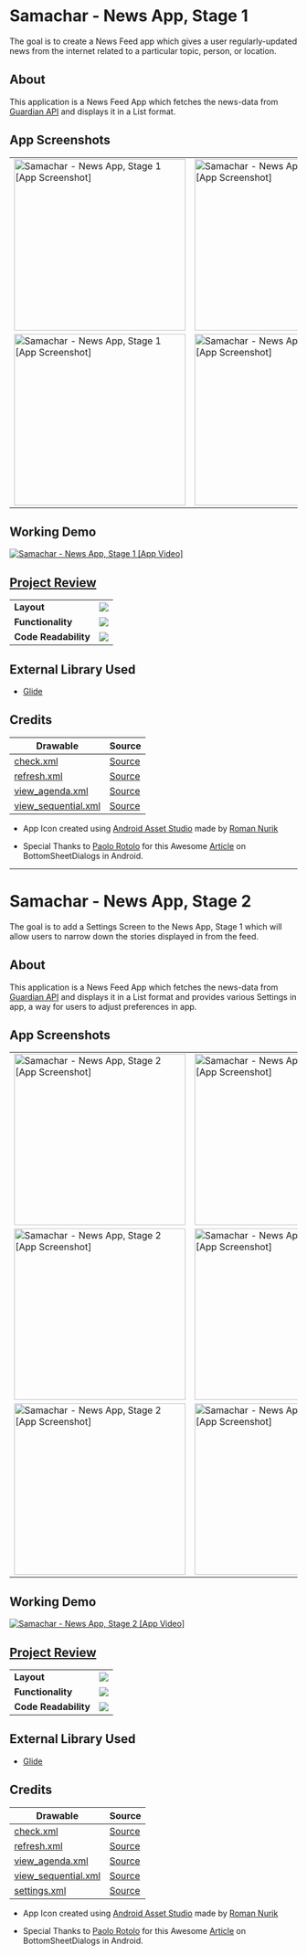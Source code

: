 # Samachar - News App, Stage 1

The goal is to create a News Feed app which gives a user regularly-updated news from the internet related to a particular topic, person, or location.

## About
This application is a News Feed App which fetches the news-data from [Guardian API](https://open-platform.theguardian.com/documentation/) and displays it in a List format.

## App Screenshots
<table>
	<tr>
		<td>
			<img width="300" src="https://i.imgur.com/JiIeNWm.png" alt="Samachar - News App, Stage 1 [App Screenshot]" />
		</td>
		<td>
			<img width="300" src="https://i.imgur.com/fvIU68J.png" alt="Samachar - News App, Stage 1 [App Screenshot]" />
		</td>
		<td>
			<img width="300" src="https://i.imgur.com/1CfBDnw.png" alt="Samachar - News App, Stage 1 [App Screenshot]" />
		</td>
	</tr>
	<tr>
		<td>
			<img width="300" src="https://i.imgur.com/bcxo5GR.png" alt="Samachar - News App, Stage 1 [App Screenshot]" />
		</td>
		<td>
			<img width="300" src="https://i.imgur.com/y9MfrkL.png" alt="Samachar - News App, Stage 1 [App Screenshot]" />
		</td>
		<td>
			<img width="300" src="https://i.imgur.com/Fx88Mkq.png" alt="Samachar - News App, Stage 1 [App Screenshot]" />
		</td>
	</tr>
</table>

## Working Demo
<a href="https://youtu.be/oA5e4sv44yM" target="_blank">
	<img src="https://i.imgur.com/6SV7AUm.png" alt="Samachar - News App, Stage 1 [App Video]" />
</a>

## [Project Review](https://review.udacity.com/#!/reviews/1447286/shared)
<table border="0">
	<tr>
		<td><b>Layout</b></td>
		<td><img src="https://raw.githubusercontent.com/piedcipher/Udacity-Google-India-Challenge-Scholarship-Projects-Phase-2/master/Samachar/Project-Review/1_Layout.png" /></td>
	</tr>
	<tr>
		<td><b>Functionality</b></td>
		<td><img src="https://raw.githubusercontent.com/piedcipher/Udacity-Google-India-Challenge-Scholarship-Projects-Phase-2/master/Samachar/Project-Review/2_Functionality.png" /></td>
	</tr>
	<tr>
		<td><b>Code Readability</b></td>
		<td><img src="https://raw.githubusercontent.com/piedcipher/Udacity-Google-India-Challenge-Scholarship-Projects-Phase-2/master/Samachar/Project-Review/3_CodeReadability.png" /></td>
	</tr>
</table>

## External Library Used
- [Glide](https://github.com/bumptech/glide)

## Credits
| Drawable | Source |
| --- | --- |
| [check.xml](https://github.com/piedcipher/Udacity-Google-India-Challenge-Scholarship-Projects-Phase-2/blob/master/Samachar/app/src/main/res/drawable/check.xml) |  [Source](https://materialdesignicons.com/icon/check)|
| [refresh.xml](https://github.com/piedcipher/Udacity-Google-India-Challenge-Scholarship-Projects-Phase-2/blob/master/Samachar/app/src/main/res/drawable/refresh.xml) |  [Source](https://materialdesignicons.com/icon/refresh)|
| [view_agenda.xml](https://github.com/piedcipher/Udacity-Google-India-Challenge-Scholarship-Projects-Phase-2/blob/master/Samachar/app/src/main/res/drawable/view_agenda.xml) |  [Source](https://materialdesignicons.com/icon/view-agenda)|
| [view_sequential.xml](https://github.com/piedcipher/Udacity-Google-India-Challenge-Scholarship-Projects-Phase-2/blob/master/Samachar/app/src/main/res/drawable/view_sequential.xml) |  [Source](https://materialdesignicons.com/icon/view-sequential)|

* App Icon created using [Android Asset Studio](https://romannurik.github.io/AndroidAssetStudio/icons-launcher.html) made by [Roman Nurik](https://github.com/romannurik)

* Special Thanks to [Paolo Rotolo](https://medium.com/@paolorotolo) for this Awesome [Article](https://medium.com/glucosio-project/moving-from-dialogs-to-bottomsheetdialogs-on-android-15fb8d140295) on BottomSheetDialogs in Android.

---

# Samachar - News App, Stage 2

The goal is to add a Settings Screen to the News App, Stage 1 which will allow users to narrow down the stories displayed in from the feed.

## About
This application is a News Feed App which fetches the news-data from [Guardian API](https://open-platform.theguardian.com/documentation/) and displays it in a List format and provides various Settings in app, a way for users to adjust preferences in app.

## App Screenshots
<table>
	<tr>
		<td>
			<img width="300" src="https://i.imgur.com/08B5HNF.png" alt="Samachar - News App, Stage 2 [App Screenshot]" />
		</td>
		<td>
			<img width="300" src="https://i.imgur.com/ymezFmS.png" alt="Samachar - News App, Stage 2 [App Screenshot]" />
		</td>
		<td>
			<img width="300" src="https://i.imgur.com/xg43ueV.png" alt="Samachar - News App, Stage 2 [App Screenshot]" />
		</td>
	</tr>
	<tr>
		<td>
			<img width="300" src="https://i.imgur.com/y9rrbWl.png" alt="Samachar - News App, Stage 2 [App Screenshot]" />
		</td>
		<td>
			<img width="300" src="https://i.imgur.com/BIUJQyI.png" alt="Samachar - News App, Stage 2 [App Screenshot]" />
		</td>
		<td>
			<img width="300" src="https://i.imgur.com/eYpyFFE.png" alt="Samachar - News App, Stage 2 [App Screenshot]" />
		</td>
	</tr>
	<tr>
		<td>
			<img width="300" src="https://i.imgur.com/r8xHLmP.png" alt="Samachar - News App, Stage 2 [App Screenshot]" />
		</td>
		<td>
			<img width="300" src="https://i.imgur.com/zPmMkI5.png" alt="Samachar - News App, Stage 2 [App Screenshot]" />
		</td>
		<td>
			<img width="300" src="https://i.imgur.com/hHcZZ78.png" alt="Samachar - News App, Stage 2 [App Screenshot]" />
		</td>
	</tr>
</table>

## Working Demo
<a href="https://youtu.be/67ahhhJSOU0" target="_blank">
	<img src="https://imgur.com/oXIb4RA.png" alt="Samachar - News App, Stage 2 [App Video]" />
</a>

## [Project Review](https://review.udacity.com/#!/reviews/1477073/shared)
<table border="0">
	<tr>
		<td><b>Layout</b></td>
		<td><img src="https://raw.githubusercontent.com/piedcipher/Udacity-Google-India-Challenge-Scholarship-Projects-Phase-2/master/Samachar/Project-Review/S2_Layout.png" /></td>
	</tr>
	<tr>
		<td><b>Functionality</b></td>
		<td><img src="https://raw.githubusercontent.com/piedcipher/Udacity-Google-India-Challenge-Scholarship-Projects-Phase-2/master/Samachar/Project-Review/S2_Functionality.png" /></td>
	</tr>
	<tr>
		<td><b>Code Readability</b></td>
		<td><img src="https://raw.githubusercontent.com/piedcipher/Udacity-Google-India-Challenge-Scholarship-Projects-Phase-2/master/Samachar/Project-Review/S2_CodeReadability.png" /></td>
	</tr>
</table>

## External Library Used
- [Glide](https://github.com/bumptech/glide)

## Credits
| Drawable | Source |
| --- | --- |
| [check.xml](https://github.com/piedcipher/Udacity-Google-India-Challenge-Scholarship-Projects-Phase-2/blob/master/Samachar/app/src/main/res/drawable/check.xml) |  [Source](https://materialdesignicons.com/icon/check)|
| [refresh.xml](https://github.com/piedcipher/Udacity-Google-India-Challenge-Scholarship-Projects-Phase-2/blob/master/Samachar/app/src/main/res/drawable/refresh.xml) |  [Source](https://materialdesignicons.com/icon/refresh)|
| [view_agenda.xml](https://github.com/piedcipher/Udacity-Google-India-Challenge-Scholarship-Projects-Phase-2/blob/master/Samachar/app/src/main/res/drawable/view_agenda.xml) |  [Source](https://materialdesignicons.com/icon/view-agenda)|
| [view_sequential.xml](https://github.com/piedcipher/Udacity-Google-India-Challenge-Scholarship-Projects-Phase-2/blob/master/Samachar/app/src/main/res/drawable/view_sequential.xml) |  [Source](https://materialdesignicons.com/icon/view-sequential)|
| [settings.xml](https://github.com/piedcipher/Udacity-Google-India-Challenge-Scholarship-Projects-Phase-2/blob/master/Samachar/app/src/main/res/drawable/settings.xml) |  [Source](https://materialdesignicons.com/icon/settings)|

* App Icon created using [Android Asset Studio](https://romannurik.github.io/AndroidAssetStudio/icons-launcher.html) made by [Roman Nurik](https://github.com/romannurik)

* Special Thanks to [Paolo Rotolo](https://medium.com/@paolorotolo) for this Awesome [Article](https://medium.com/glucosio-project/moving-from-dialogs-to-bottomsheetdialogs-on-android-15fb8d140295) on BottomSheetDialogs in Android.